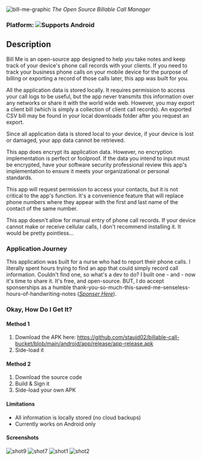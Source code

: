 ![bill-me-graphic](https://user-images.githubusercontent.com/20073760/161642146-43aa982e-d43f-4459-9c09-a02e303eab65.png)
*The Open Source Billable Call Manager*

### Platform: <img alt="Supports Android" longdesc="Supports Android" src="https://img.shields.io/badge/Android-4630EB.svg?style=flat-square&logo=ANDROID&labelColor=A4C639&logoColor=fff" /> 

## Description
Bill Me is an open-source app designed to help you take notes and keep track of your device's phone call records with your clients. If you need to track your business phone calls on your mobile device for the purpose of billing or exporting a record of those calls later, this app was built for you.

All the application data is stored locally. It requires permission to access your call logs to be useful, but the app never transmits this information over any networks or share it with the world wide web. However, you may export a client bill (which is simply a collection of client call records). An exported CSV bill may be found in your local downloads folder after you request an export.

Since all application data is stored local to your device, if your device is lost or damaged, your app data cannot be retrieved.

This app does encrypt its application data. However, no encryption implementation is perfect or foolproof. If the data you intend to input must be encrypted, have your software security professional review this app's implementation to ensure it meets your organizational or personal standards.

This app will request permission to access your contacts, but it is not critical to the app's function. It's a convenience feature that will replace phone numbers where they appear with the first and last name of the contact of the same number.

This app doesn't allow for manual entry of phone call records. If your device cannot make or receive cellular calls, I don't recommend installing it. It would be pretty pointless...

### Application Journey
This application was built for a nurse who had to report their phone calls. I literally spent hours trying to find an app that could simply record call information. Couldn't find one, so what's a dev to do? I built one - and - now it's time to share it. It's free, and open-source. BUT, I do accept sponserships as a humble thank-you-so-much-this-saved-me-senseless-hours-of-handwriting-notes ([_Sponser Here_](https://github.com/sponsors/staujd02)).

### Okay, How Do I Get It?

#### Method 1
1. Download the APK here: https://github.com/staujd02/billable-call-bucket/blob/main/android/app/release/app-release.apk
2. Side-load it
#### Method 2
1. Download the source code
2. Build & Sign it
4. Side-load your own APK

#### Limitations
- All information is locally stored (no cloud backups)
- Currently works on Android only

#### Screenshots
![shot9](https://user-images.githubusercontent.com/20073760/161645992-7da7e278-5c71-46da-bfdf-f935b2c31761.png)
![shot7](https://user-images.githubusercontent.com/20073760/161646127-fd2262d7-e419-4385-aaef-1b960ce04880.png)
![shot1](https://user-images.githubusercontent.com/20073760/161645946-72ae2230-6956-4a22-b612-03163b911610.jpg)
![shot2](https://user-images.githubusercontent.com/20073760/161645965-3359e388-d5ca-4e83-83ac-2c54a14c128f.jpg)
